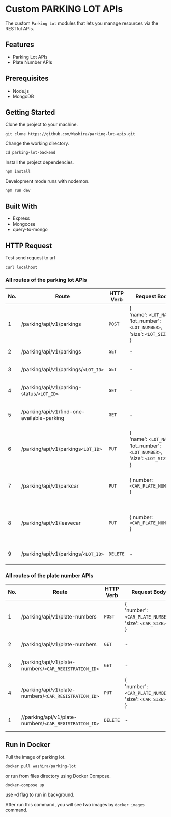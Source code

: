 # Custom PARKING LOT APIs

The custom `Parking Lot` modules that lets you manage resources via the RESTful APIs.

## Features

- Parking Lot APIs
- Plate Number APIs

## Prerequisites

- Node.js
- MongoDB

## Getting Started

Clone the project to your machine.

```
git clone https://github.com/Washira/parking-lot-apis.git
```

Change the working directory.

```
cd parking-lot-backend
```

Install the project dependencies.

```
npm install
```

Development mode runs with nodemon.

```
npm run dev
```

## Built With

- Express
- Mongoose
- query-to-mongo

## HTTP Request

Test send request to url

```
curl localhost
```

### All routes of the parking lot APIs

| No. | Route | HTTP Verb | Request Body | Request Query | Description |
|------|------|------|----------|---------|---------|
| 1 | /parking/api/v1/parkings | `POST` | {<br> 'name': `<LOT_NAME>`,<br> 'lot_number': `<LOT_NUMBER>`, <br>'size': `<LOT_SIZE>`<br>} | - | Create a new parking lot |
| 2 | /parking/api/v1/parkings | `GET` | - | - | Get all parking lots |
| 3 | /parking/api/v1/parkings/`<LOT_ID>` | `GET` | - | - | Get a parking lot by id |
| 4 | /parking/api/v1/parking-status/`<LOT_ID>` | `GET` | - | - | Get a parking lot status by id |
| 5 | /parking/api/v1/find-one-available-parking | `GET` | - | size=`<LOT_SIZE>` | Get a first available parking lot by size |
| 6 | /parking/api/v1/parkings`<LOT_ID>` | `PUT` | {<br> 'name': `<LOT_NAME>`,<br> 'lot_number': `<LOT_NUMBER>`, <br>'size': `<LOT_SIZE>`<br>} | - | Update the parking lot by id |
| 7 | /parking/api/v1/parkcar | `PUT` | { number: `<CAR_PLATE_NUMBER>` } | - | Update the parking lot by id when any car go to PARK |
| 8 | /parking/api/v1/leavecar | `PUT` | { number: `<CAR_PLATE_NUMBER>` } | - | Update the parking lot by id when any car LEAVE the parking lot |
| 9 | /parking/api/v1/parkings/`<LOT_ID>` | `DELETE` | - | - | Delete the parking lot by id |

### All routes of the plate number APIs

| No. | Route | HTTP Verb | Request Body | Request Query | Description |
|------|------|------|----------|---------|---------|
| 1 | /parking/api/v1/plate-numbers | `POST` | {<br> 'number': `<CAR_PLATE_NUMBER>`, <br>'size': `<CAR_SIZE>`<br>} | - | Create a new car |
| 2 | /parking/api/v1/plate-numbers | `GET` | - | - | Get all registration car |
| 3 | /parking/api/v1/plate-numbers/`<CAR_REGISTRATION_ID>` | `GET` | - | - | Get a registration car by id |
| 4 | /parking/api/v1/plate-numbers/`<CAR_REGISTRATION_ID>` | `PUT` | {<br> 'number': `<CAR_PLATE_NUMBER>`, <br>'size': `<CAR_SIZE>`<br>} | - | Update the registration car by id |
| 1 | //parking/api/v1/plate-numbers/`<CAR_REGISTRATION_ID>` | `DELETE` | - | - | Delete the registration car by id |

## Run in Docker

Pull the image of parking lot.

```
docker pull washira/parking-lot
```

or run from files directory using Docker Compose.

```
docker-compose up
```

use -d flag to run in background.

After run this command, you will see two images by `docker images` command.
